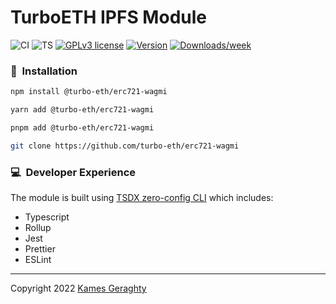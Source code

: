 # TurboETH IPFS Module

![CI](https://github.com/turbo-eth/erc721-wagmi/actions/workflows/main.yml/badge.svg)
![TS](https://badgen.net/badge/-/TypeScript?icon=typescript&label&labelColor=blue&color=555555)
[![GPLv3 license](https://img.shields.io/badge/License-MIT-blue.svg)](http://perso.crans.org/besson/LICENSE.html)
[![Version](https://img.shields.io/npm/v/@turbo-eth/erc721-wagmi.svg)](https://npmjs.org/package/@turbo-eth/erc721-wagmi)
[![Downloads/week](https://img.shields.io/npm/dw/@turbo-eth/erc721-wagmi.svg)](https://npmjs.org/package/@turbo-eth/erc721-wagmi)

### 💾 &nbsp;Installation

```sh
npm install @turbo-eth/erc721-wagmi
```

```sh
yarn add @turbo-eth/erc721-wagmi
```

```sh
pnpm add @turbo-eth/erc721-wagmi
```

```sh
git clone https://github.com/turbo-eth/erc721-wagmi
```

### 💻 &nbsp;Developer Experience

The module is built using [TSDX zero-config CLI](https://tsdx.io/) which includes:

- Typescript
- Rollup
- Jest
- Prettier
- ESLint

<hr />

Copyright 2022 [Kames Geraghty](https://kames.me)
